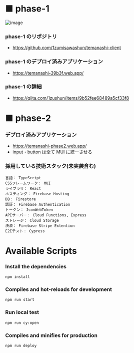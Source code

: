 # ■ phase-1

![image](https://user-images.githubusercontent.com/65071534/167672720-c0ba2b9b-020e-4e94-b73c-79280ba7f0ef.png)

### phase-1 のリポジトリ

- https://github.com/1zumisawashun/temanashi-client

### phase-1 のデプロイ済みアプリケーション

- https://temanashi-39b3f.web.app/

### phase-1 の詳細

- https://qiita.com/1zushun/items/9b52fee68489a5cf33f8

# ■ phase-2

### デプロイ済みアプリケーション

- https://temanashi-phase2.web.app/
- input・button は全て MUI に統一させる

### 採用している技術スタック(未実装含む)

```
言語： TypeScript
CSSフレームワーク： MUI
ライブラリ： React
ホスティング： Firebase Hosting
DB： Firestore
認証： Firebase Authentication
トークン： JsonWebToken
APIサーバー： Cloud Functions, Express
ストレージ： Cloud Storage
決済： Firebase Stripe Extention
E2Eテスト： Cypress
```

# Available Scripts

### Install the dependencies

```
npm install
```

### Compiles and hot-reloads for development

```
npm run start
```

### Run local test

```
npm run cy:open
```

### Compiles and minifies for production

```
npm run deploy
```
